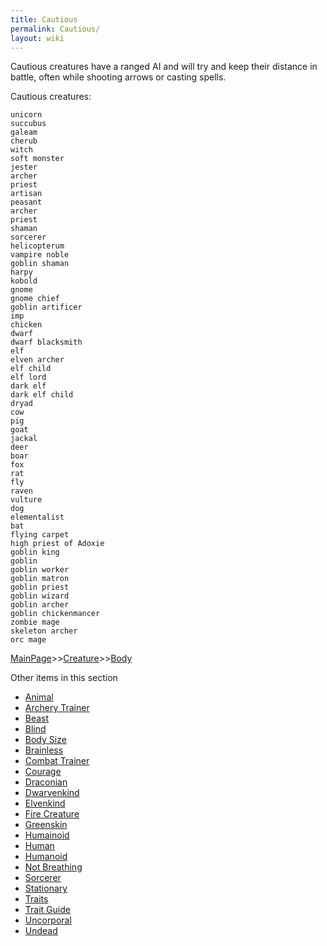 ```yaml
---
title: Cautious
permalink: Cautious/
layout: wiki
---
```

Cautious creatures have a ranged AI and will try and keep their distance in battle, often while shooting arrows or casting spells.

Cautious creatures:

	unicorn
	succubus
	galeam
	cherub
	witch
	soft monster
	jester
	archer
	priest
	artisan
	peasant
	archer
	priest
	shaman
	sorcerer
	helicopterum
	vampire noble
	goblin shaman
	harpy
	kobold
	gnome
	gnome chief
	goblin artificer
	imp
	chicken
	dwarf
	dwarf blacksmith
	elf
	elven archer
	elf child
	elf lord
	dark elf
	dark elf child
	dryad
	cow
	pig
	goat
	jackal
	deer
	boar
	fox
	rat
	fly
	raven
	vulture
	dog
	elementalist
	bat
	flying carpet
	high priest of Adoxie
	goblin king
	goblin
	goblin worker
	goblin matron
	goblin priest
	goblin wizard
	goblin archer
	goblin chickenmancer
	zombie mage
	skeleton archer
	orc mage

[MainPage](/keeperrl_wiki/ "wikilink")>>[Creature](/keeperrl_wiki/Creature_Guide "wikilink")>>[Body](/keeperrl_wiki/Body "wikilink")

Other items in this section
-    [Animal](/keeperrl_wiki/Animal "wikilink")
-    [Archery Trainer](/keeperrl_wiki/Archery_Trainer "wikilink")
-    [Beast](/keeperrl_wiki/Beast "wikilink")
-    [Blind](/keeperrl_wiki/Blind "wikilink")
-    [Body Size](/keeperrl_wiki/Body_Size "wikilink")
-    [Brainless](/keeperrl_wiki/Brainless "wikilink")
-    [Combat Trainer](/keeperrl_wiki/Combat_Trainer "wikilink")
-    [Courage](/keeperrl_wiki/Courage "wikilink")
-    [Draconian](/keeperrl_wiki/Draconian "wikilink")
-    [Dwarvenkind](/keeperrl_wiki/Dwarvenkind "wikilink")
-    [Elvenkind](/keeperrl_wiki/Elvenkind "wikilink")
-    [Fire Creature](/keeperrl_wiki/Fire_Creature "wikilink")
-    [Greenskin](/keeperrl_wiki/Greenskin "wikilink")
-    [Humainoid](/keeperrl_wiki/Humainoid "wikilink")
-    [Human](/keeperrl_wiki/Human "wikilink")
-    [Humanoid](/keeperrl_wiki/Humanoid "wikilink")
-    [Not Breathing](/keeperrl_wiki/Not_Breathing "wikilink")
-    [Sorcerer](/keeperrl_wiki/Sorcerer "wikilink")
-    [Stationary](/keeperrl_wiki/Stationary "wikilink")
-    [Traits](/keeperrl_wiki/Traits "wikilink")
-    [Trait Guide](/keeperrl_wiki/Trait_Guide "wikilink")
-    [Uncorporal](/keeperrl_wiki/Uncorporal "wikilink")
-    [Undead](/keeperrl_wiki/Undead "wikilink")
